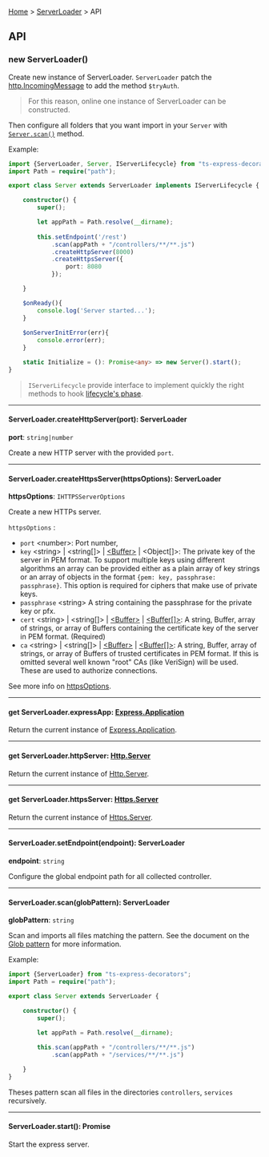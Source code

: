 [Home](https://github.com/Romakita/ts-express-decorators/wiki) > [ServerLoader](https://github.com/Romakita/ts-express-decorators/wiki/Class:-ServerLoader) > API

## API
### new ServerLoader()

Create new instance of ServerLoader. `ServerLoader` patch the [http.IncomingMessage](https://nodejs.org/api/http.html#http_class_http_incomingmessage) to add the method `$tryAuth`.
> For this reason, online one instance of ServerLoader can be constructed.

Then configure all folders that you want import in your `Server` with [`Server.scan()`](#serverloaderscanglobpattern-serverloader) method.

Example:
```typescript
import {ServerLoader, Server, IServerLifecycle} from "ts-express-decorators";
import Path = require("path");

export class Server extends ServerLoader implements IServerLifecycle {

    constructor() {
        super();

        let appPath = Path.resolve(__dirname);
        
        this.setEndpoint('/rest')
            .scan(appPath + "/controllers/**/**.js")
            .createHttpServer(8000)
            .createHttpsServer({
                port: 8080
            });

    }  

    $onReady(){
        console.log('Server started...');
    }
    
    $onServerInitError(err){
        console.error(err);
    }

    static Initialize = (): Promise<any> => new Server().start();
}
```

> `IServerLifecycle` provide interface to implement quickly the right methods to hook [lifecycle's phase](#lifecycle-hooks). 

***

#### ServerLoader.createHttpServer(port): ServerLoader
**port**: `string|number`

Create a new HTTP server with the provided `port`.

***

#### ServerLoader.createHttpsServer(httpsOptions): ServerLoader
**httpsOptions**: `IHTTPSServerOptions`

Create a new HTTPs server.

`httpsOptions` <IHTTPSServerOptions>:

* `port` &lt;number&gt;: Port number,
* `key` &lt;string&gt; | &lt;string[]&gt; | [&lt;Buffer&gt;](https://nodejs.org/api/buffer.html#buffer_class_buffer) | &lt;Object[]&gt;: The private key of the server in PEM format. To support multiple keys using different algorithms an array can be provided either as a plain array of key strings or an array of objects in the format `{pem: key, passphrase: passphrase}`. This option is required for ciphers that make use of private keys.
* `passphrase` &lt;string&gt; A string containing the passphrase for the private key or pfx.
* `cert` &lt;string&gt; | &lt;string[]&gt; | [&lt;Buffer&gt;](https://nodejs.org/api/buffer.html#buffer_class_buffer) | [&lt;Buffer[]&gt;](https://nodejs.org/api/buffer.html#buffer_class_buffer): A string, Buffer, array of strings, or array of Buffers containing the certificate key of the server in PEM format. (Required)
* `ca` &lt;string&gt; | &lt;string[]&gt; | [&lt;Buffer&gt;](https://nodejs.org/api/buffer.html#buffer_class_buffer) | [&lt;Buffer[]&gt;](https://nodejs.org/api/buffer.html#buffer_class_buffer): A string, Buffer, array of strings, or array of Buffers of trusted certificates in PEM format. If this is omitted several well known "root" CAs (like VeriSign) will be used. These are used to authorize connections.

See more info on [httpsOptions](https://nodejs.org/api/tls.html#tls_tls_createserver_options_secureconnectionlistener).

***

#### get ServerLoader.expressApp: [Express.Application](http://expressjs.com/fr/4x/api.html#app)

Return the current instance of [Express.Application](http://expressjs.com/fr/4x/api.html#app).

***

#### get ServerLoader.httpServer: [Http.Server](https://nodejs.org/api/http.html#http_class_http_server)

Return the current instance of [Http.Server](https://nodejs.org/api/http.html#http_class_http_server).

***

#### get ServerLoader.httpsServer: [Https.Server](https://nodejs.org/api/https.html#https_class_https_server)

Return the current instance of [Https.Server](https://nodejs.org/api/https.html#https_class_https_server).

***

#### ServerLoader.setEndpoint(endpoint): ServerLoader
**endpoint**: `string`

Configure the global endpoint path for all collected controller.

***

#### ServerLoader.scan(globPattern): ServerLoader
**globPattern**: `string`

Scan and imports all files matching the pattern. See the document on the [Glob pattern](https://www.npmjs.com/package/glob) for more information.

Example:
```typescript
import {ServerLoader} from "ts-express-decorators";
import Path = require("path");

export class Server extends ServerLoader {

    constructor() {
        super();

        let appPath = Path.resolve(__dirname);
        
        this.scan(appPath + "/controllers/**/**.js")
            .scan(appPath + "/services/**/**.js")

    }
}
```
Theses pattern scan all files in the directories `controllers`, `services` recursively.

***

#### ServerLoader.start(): Promise
Start the express server.
